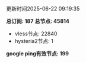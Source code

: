 更新时间2025-06-22 09:19:35

**总订阅: 187**
**总节点: 45814**
- vless节点: 22840
- hysteria2节点: 1

**google ping有效节点: 199**
